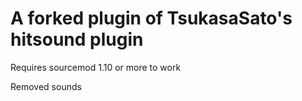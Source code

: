 # A forked plugin of TsukasaSato's hitsound plugin

Requires sourcemod 1.10 or more to work

Removed sounds
